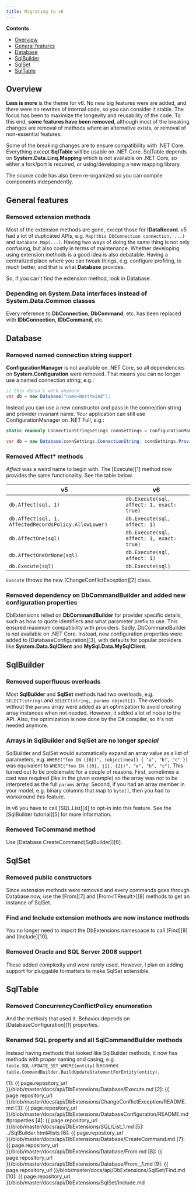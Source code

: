 ```yaml
---
title: Migrating to v6
---
```


**Contents**

- [Overview](#overview)
- [General features](#general-features)
- [Database](#database)
- [SqlBuilder](#sqlbuilder)
- [SqlSet](#sqlset)
- [SqlTable](#sqltable)

Overview
--------
**Less is more** is the theme for v6. No new big features were are added, and there were no rewrites of internal code, so you can consider it stable. The focus has been to maximize the longevity and reusability of the code. To this end, **some features have been removed**, although most of the breaking changes are removal of methods where an alternative exists, or removal of non-essential features.

Some of the breaking changes are to ensure compatibility with .NET Core. Everything except **SqlTable** will be usable on .NET Core. SqlTable depends on **System.Data.Linq.Mapping** which is not available on .NET Core, so either a fork/port is required, or using/developing a new mapping library.

The source code has also been re-organized so you can compile components independently.

General features
----------------

### Removed extension methods

Most of the extension methods are gone, except those for **IDataRecord**. v5 had a lot of duplicated APIs, e.g. `Map(this DbConnection connection, ...)` and `Database.Map(...)`. Having two ways of doing the same thing is not only confusing, but also costly in terms of maintenance. Whether developing using extension methods is a good idea is also debatable. Having a centralized place where you can tweak things, e.g. configure profiling, is much better, and that is what **Database** provides.

So, if you can't find the extension method, look in Database.

### Depending on System.Data interfaces instead of System.Data.Common classes

Every reference to **DbConnection**, **DbCommand**, etc. has been replaced with **IDbConnection**, **IDbCommand**, etc.

Database
--------

### Removed named connection string support

**ConfigurationManager** is not available on .NET Core, so all dependencies on **System.Configuration** were removed. That means you can no longer use a named connection string, e.g.:

```csharp
// this doesn't work anymore
var db = new Database("name=Northwind");
```

Instead you can use a new constructor and pass in the connection string and provider invariant name. Your application can still use ConfigurationManager on .NET Full, e.g.:

```csharp
static readonly ConnectionStringSetings connSettings = ConfigurationManager.ConnectionStrings["Northwind"];

var db = new Database(connSettings.ConnectionString, connSettings.ProviderName);
```

### Removed Affect* methods

*Affect* was a weird name to begin with. The [Execute][1] method now provides the same functionality. See the table below.

v5                                                    | v6
----------------------------------------------------- | -----------------------------------------
`db.Affect(sql, 1)`                                   | `db.Execute(sql, affect: 1, exact: true)`
`db.Affect(sql, 1, AffectedRecordsPolicy.AllowLower)` | `db.Execute(sql, affect: 1)`
`db.AffectOne(sql)`                                   | `db.Execute(sql, affect: 1, exact: true)`
`db.AffectOneOrNone(sql)`                             | `db.Execute(sql, affect: 1)`
`db.Execute(sql)`                                     | `db.Execute(sql)`

`Execute` throws the new [ChangeConflictException][2] class.

### Removed dependency on DbCommandBuilder and added new configuration properties

DbExtensions relied on **DbCommandBuilder** for provider specific details, such as how to quote identifiers and what parameter prefix to use. This ensured maximum compatibility with providers. Sadly, DbCommandBuilder is not available on .NET Core. Instead, new configuration properties were added to [DatabaseConfiguration][3], with defaults for popular providers like **System.Data.SqlClient** and **MySql.Data.MySqlClient**.

SqlBuilder
----------

### Removed superfluous overloads

Most **SqlBuilder** and **SqlSet** methods had two overloads, e.g. `SELECT(string)` and `SELECT(string, params object[])`. The overloads without the `params` array were added as an optimization to avoid creating array instances when not needed. However, it added a lot of noise to the API. Also, the optimization is now done by the C# compiler, so it's not needed anymore.

### Arrays in SqlBuilder and SqlSet are no longer *special*

SqlBuilder and SqlSet would automatically expand an array value as a list of parameters, e.g. `WHERE("foo IN ({0})", (object)new[] { "a", "b", "c" })` was equivalent to `WHERE("foo IN ({0}, {1}, {2})", "a", "b", "c")`. This turned out to be problematic for a couple of reasons. First, sometimes a cast was required (like in the given example) so the array was not to be interpreted as the full `params` array. Second, if you had an array member in your model, e.g. binary columns that map to `byte[]`, then you had to workaround this feature.

In v6 you have to call [SQL.List][4] to opt-in into this feature. See the [SqlBuilder tutorial][5] for more information.

### Removed ToCommand method

Use [Database.CreateCommand(SqlBuilder)][6].

SqlSet
------

### Removed public constructors

Since extension methods were removed and every commands goes through Database now, use the [From][7] and [From&lt;TResult>][8] methods to get an instance of SqlSet.

### Find and Include extension methods are now instance methods

You no longer need to import the DbExtensions namespace to call [Find][9] and [Include][10].

### Removed Oracle and SQL Server 2008 support

These added complexity and were rarely used. However, I plan on adding support for pluggable formatters to make SqlSet extensible.

SqlTable
--------

### Removed ConcurrencyConflictPolicy enumeration

And the methods that used it. Behavior depends on [DatabaseConfiguration][1] properties.

### Renamed SQL property and all SqlCommandBuilder methods

Instead having methods that looked like SqlBuilder methods, it now has methods with proper naming and casing, e.g. `table.SQL.UPDATE_SET_WHERE(entity)` becomes `table.CommandBuilder.BuildUpdateStatementForEntity(entity)`.

[1]: {{ page.repository_url }}/blob/master/docs/api/DbExtensions/Database/Execute.md
[2]: {{ page.repository_url }}/blob/master/docs/api/DbExtensions/ChangeConflictException/README.md
[3]: {{ page.repository_url }}/blob/master/docs/api/DbExtensions/DatabaseConfiguration/README.md#properties
[4]: {{ page.repository_url }}/blob/master/docs/api/DbExtensions/SQL/List_1.md
[5]: ../SqlBuilder.html#lists
[6]: {{ page.repository_url }}/blob/master/docs/api/DbExtensions/Database/CreateCommand.md
[7]: {{ page.repository_url }}/blob/master/docs/api/DbExtensions/Database/From.md
[8]: {{ page.repository_url }}/blob/master/docs/api/DbExtensions/Database/From__1.md
[9]: {{ page.repository_url }}/blob/master/docs/api/DbExtensions/SqlSet/Find.md
[10]: {{ page.repository_url }}/blob/master/docs/api/DbExtensions/SqlSet/Include.md
